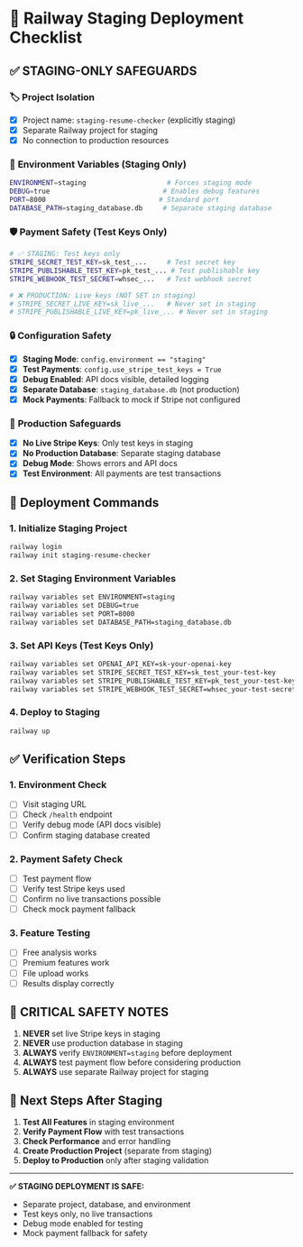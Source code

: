 # 🚀 Railway Staging Deployment Checklist

## ✅ STAGING-ONLY SAFEGUARDS

### 🏷️ **Project Isolation**
- [x] Project name: `staging-resume-checker` (explicitly staging)
- [x] Separate Railway project for staging
- [x] No connection to production resources

### 🔧 **Environment Variables (Staging Only)**
```bash
ENVIRONMENT=staging                    # Forces staging mode
DEBUG=true                            # Enables debug features
PORT=8000                            # Standard port
DATABASE_PATH=staging_database.db     # Separate staging database
```

### 🛡️ **Payment Safety (Test Keys Only)**
```bash
# ✅ STAGING: Test keys only
STRIPE_SECRET_TEST_KEY=sk_test_...     # Test secret key
STRIPE_PUBLISHABLE_TEST_KEY=pk_test_... # Test publishable key
STRIPE_WEBHOOK_TEST_SECRET=whsec_...   # Test webhook secret

# ❌ PRODUCTION: Live keys (NOT SET in staging)
# STRIPE_SECRET_LIVE_KEY=sk_live_...   # Never set in staging
# STRIPE_PUBLISHABLE_LIVE_KEY=pk_live_... # Never set in staging
```

### 🔒 **Configuration Safety**
- [x] **Staging Mode**: `config.environment == "staging"`
- [x] **Test Payments**: `config.use_stripe_test_keys = True`
- [x] **Debug Enabled**: API docs visible, detailed logging
- [x] **Separate Database**: `staging_database.db` (not production)
- [x] **Mock Payments**: Fallback to mock if Stripe not configured

### 🚫 **Production Safeguards**
- [x] **No Live Stripe Keys**: Only test keys in staging
- [x] **No Production Database**: Separate staging database
- [x] **Debug Mode**: Shows errors and API docs
- [x] **Test Environment**: All payments are test transactions

## 🚀 **Deployment Commands**

### 1. **Initialize Staging Project**
```bash
railway login
railway init staging-resume-checker
```

### 2. **Set Staging Environment Variables**
```bash
railway variables set ENVIRONMENT=staging
railway variables set DEBUG=true
railway variables set PORT=8000
railway variables set DATABASE_PATH=staging_database.db
```

### 3. **Set API Keys (Test Keys Only)**
```bash
railway variables set OPENAI_API_KEY=sk-your-openai-key
railway variables set STRIPE_SECRET_TEST_KEY=sk_test_your-test-key
railway variables set STRIPE_PUBLISHABLE_TEST_KEY=pk_test_your-test-key
railway variables set STRIPE_WEBHOOK_TEST_SECRET=whsec_your-test-secret
```

### 4. **Deploy to Staging**
```bash
railway up
```

## ✅ **Verification Steps**

### 1. **Environment Check**
- [ ] Visit staging URL
- [ ] Check `/health` endpoint
- [ ] Verify debug mode (API docs visible)
- [ ] Confirm staging database created

### 2. **Payment Safety Check**
- [ ] Test payment flow
- [ ] Verify test Stripe keys used
- [ ] Confirm no live transactions possible
- [ ] Check mock payment fallback

### 3. **Feature Testing**
- [ ] Free analysis works
- [ ] Premium features work
- [ ] File upload works
- [ ] Results display correctly

## 🚨 **CRITICAL SAFETY NOTES**

1. **NEVER** set live Stripe keys in staging
2. **NEVER** use production database in staging
3. **ALWAYS** verify `ENVIRONMENT=staging` before deployment
4. **ALWAYS** test payment flow before considering production
5. **ALWAYS** use separate Railway project for staging

## 🎯 **Next Steps After Staging**

1. **Test All Features** in staging environment
2. **Verify Payment Flow** with test transactions
3. **Check Performance** and error handling
4. **Create Production Project** (separate from staging)
5. **Deploy to Production** only after staging validation

---

**✅ STAGING DEPLOYMENT IS SAFE:**
- Separate project, database, and environment
- Test keys only, no live transactions
- Debug mode enabled for testing
- Mock payment fallback for safety


